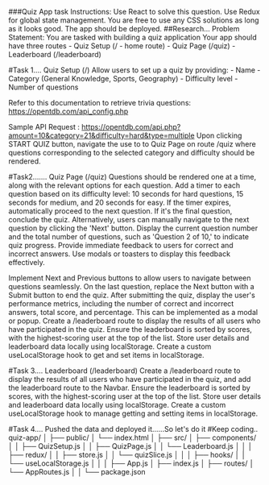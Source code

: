 ###Quiz App task
Instructions:
Use React to solve this question.
Use Redux for global state management.
You are free to use any CSS solutions as long as it looks good.
The app should be deployed.
##Research...
Problem Statement:
You are tasked with building a quiz application
Your app should have three routes - Quiz Setup (/ - home route) - Quiz Page (/quiz) - Leaderboard (/leaderboard)

#Task 1....
Quiz Setup (/)
Allow users to set up a quiz by providing: - Name - Category (General Knowledge, Sports, Geography) - Difficulty level - Number of questions

Refer to this documentation to retrieve trivia questions: <https://opentdb.com/api_config.php>

Sample API Request : <https://opentdb.com/api.php?amount=10&category=21&difficulty=hard&type=multiple>
Upon clicking START QUIZ button, navigate the use to to Quiz Page on route /quiz where questions corresponding to the selected category and difficulty should be rendered.

#Task2.......
Quiz Page (/quiz)
Questions should be rendered one at a time, along with the relevant options for each question.
Add a timer to each question based on its difficulty level: 10 seconds for hard questions, 15 seconds for medium, and 20 seconds for easy.
If the timer expires, automatically proceed to the next question. If it's the final question, conclude the quiz. Alternatively, users can manually navigate to the next question by clicking the 'Next' button.
Display the current question number and the total number of questions, such as 'Question 2 of 10,' to indicate quiz progress.
Provide immediate feedback to users for correct and incorrect answers. Use modals or toasters to display this feedback effectively.

Implement Next and Previous buttons to allow users to navigate between questions seamlessly. On the last question, replace the Next button with a Submit button to end the quiz.
After submitting the quiz, display the user's performance metrics, including the number of correct and incorrect answers, total score, and percentage. This can be implemented as a modal or popup.
Create a /leaderboard route to display the results of all users who have participated in the quiz. Ensure the leaderboard is sorted by scores, with the highest-scoring user at the top of the list.
Store user details and leaderboard data locally using localStorage. Create a custom useLocalStorage hook to get and set items in localStorage.

#Task 3....
Leaderboard (/leaderboard)
Create a /leaderboard route to display the results of all users who have participated in the quiz, and add the leaderboard route to the Navbar.
Ensure the leaderboard is sorted by scores, with the highest-scoring user at the top of the list.
Store user details and leaderboard data locally using localStorage. Create a custom useLocalStorage hook to manage getting and setting items in localStorage.

#Task 4....
Pushed the data and deployed it......So let's do it #Keep coding..
quiz-app/
│
├── public/
│   └── index.html
│
├── src/
│   ├── components/
│   │   ├── QuizSetup.js
│   │   ├── QuizPage.js
│   │   └── Leaderboard.js
│   │
│   ├── redux/
│   │   ├── store.js
│   │   └── quizSlice.js
│   │
│   ├── hooks/
│   │   └── useLocalStorage.js
│   │
│   ├── App.js
│   ├── index.js
│   ├── routes/
│     └── AppRoutes.js
│
│
└── package.json
